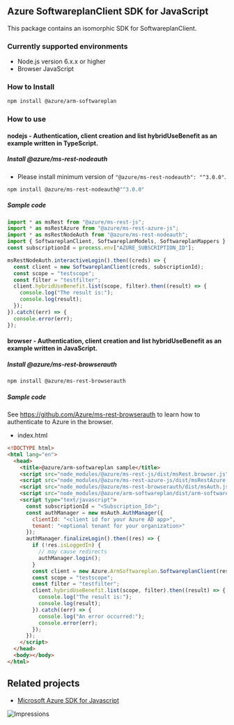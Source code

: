 ## Azure SoftwareplanClient SDK for JavaScript

This package contains an isomorphic SDK for SoftwareplanClient.

### Currently supported environments

- Node.js version 6.x.x or higher
- Browser JavaScript

### How to Install

```bash
npm install @azure/arm-softwareplan
```

### How to use

#### nodejs - Authentication, client creation and list hybridUseBenefit as an example written in TypeScript.

##### Install @azure/ms-rest-nodeauth

- Please install minimum version of `"@azure/ms-rest-nodeauth": "^3.0.0"`.
```bash
npm install @azure/ms-rest-nodeauth@"^3.0.0"
```

##### Sample code

```typescript
import * as msRest from "@azure/ms-rest-js";
import * as msRestAzure from "@azure/ms-rest-azure-js";
import * as msRestNodeAuth from "@azure/ms-rest-nodeauth";
import { SoftwareplanClient, SoftwareplanModels, SoftwareplanMappers } from "@azure/arm-softwareplan";
const subscriptionId = process.env["AZURE_SUBSCRIPTION_ID"];

msRestNodeAuth.interactiveLogin().then((creds) => {
  const client = new SoftwareplanClient(creds, subscriptionId);
  const scope = "testscope";
  const filter = "testfilter";
  client.hybridUseBenefit.list(scope, filter).then((result) => {
    console.log("The result is:");
    console.log(result);
  });
}).catch((err) => {
  console.error(err);
});
```

#### browser - Authentication, client creation and list hybridUseBenefit as an example written in JavaScript.

##### Install @azure/ms-rest-browserauth

```bash
npm install @azure/ms-rest-browserauth
```

##### Sample code

See https://github.com/Azure/ms-rest-browserauth to learn how to authenticate to Azure in the browser.

- index.html
```html
<!DOCTYPE html>
<html lang="en">
  <head>
    <title>@azure/arm-softwareplan sample</title>
    <script src="node_modules/@azure/ms-rest-js/dist/msRest.browser.js"></script>
    <script src="node_modules/@azure/ms-rest-azure-js/dist/msRestAzure.js"></script>
    <script src="node_modules/@azure/ms-rest-browserauth/dist/msAuth.js"></script>
    <script src="node_modules/@azure/arm-softwareplan/dist/arm-softwareplan.js"></script>
    <script type="text/javascript">
      const subscriptionId = "<Subscription_Id>";
      const authManager = new msAuth.AuthManager({
        clientId: "<client id for your Azure AD app>",
        tenant: "<optional tenant for your organization>"
      });
      authManager.finalizeLogin().then((res) => {
        if (!res.isLoggedIn) {
          // may cause redirects
          authManager.login();
        }
        const client = new Azure.ArmSoftwareplan.SoftwareplanClient(res.creds, subscriptionId);
        const scope = "testscope";
        const filter = "testfilter";
        client.hybridUseBenefit.list(scope, filter).then((result) => {
          console.log("The result is:");
          console.log(result);
        }).catch((err) => {
          console.log("An error occurred:");
          console.error(err);
        });
      });
    </script>
  </head>
  <body></body>
</html>
```

## Related projects

- [Microsoft Azure SDK for Javascript](https://github.com/Azure/azure-sdk-for-js)

![Impressions](https://azure-sdk-impressions.azurewebsites.net/api/impressions/azure-sdk-for-js/sdk/softwareplan/arm-softwareplan/README.png)

